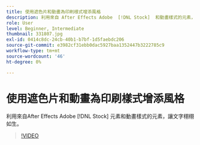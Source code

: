 ```yaml
---
title: 使用遮色片和動畫為印刷樣式增添風格
description: 利用來自 After Effects Adobe  [!DNL Stock]  和動畫樣式的元素，讓文字栩栩如生
role: User
level: Beginner, Intermediate
thumbnail: 331807.jpg
exl-id: 0414c8dc-24cb-40b1-b7bf-1d5faebdc206
source-git-commit: e3982cf31ebb0dac5927baa1352447b3222785c9
workflow-type: tm+mt
source-wordcount: '46'
ht-degree: 0%

---
```


# 使用遮色片和動畫為印刷樣式增添風格

利用來自After Effects Adobe [!DNL Stock] 元素和動畫樣式的元素，讓文字栩栩如生。

>[!VIDEO](https://video.tv.adobe.com/v/331807?hidetitle=true)
